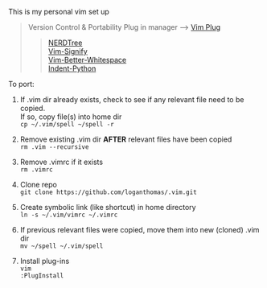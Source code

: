 This is my personal vim set up
> Version Control & Portability
> Plug in manager --> [Vim Plug](https://github.com/junegunn/vim-plug)  
>> [NERDTree](https://github.com/scrooloose/nerdtree)  
>> [Vim-Signify](https://github.com/mhinz/vim-signify)  
>> [Vim-Better-Whitespace](https://github.com/ntpeters/vim-better-whitespace)  
>> [Indent-Python](https://github.com/tsanch3z/indent-python.vim)  

To port:  
1. If .vim dir already exists, check to see if any relevant file need to be copied.  
   If so, copy file(s) into home dir  
   `cp ~/.vim/spell ~/spell -r`  

2. Remove existing .vim dir **AFTER** relevant files have been copied  
    `rm .vim --recursive`

3. Remove .vimrc if it exists  
    `rm .vimrc`  

4. Clone repo  
    `git clone https://github.com/loganthomas/.vim.git`  

5. Create symbolic link (like shortcut) in home directory  
    `ln -s ~/.vim/vimrc ~/.vimrc`  

6. If previous relevant files were copied, move them into new (cloned) .vim dir  
    `mv ~/spell ~/.vim/spell` 

7. Install plug-ins  
    `vim`  
    `:PlugInstall`
